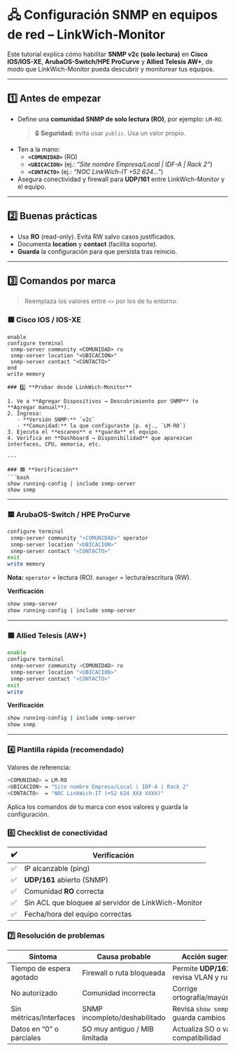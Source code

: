 
# 🖧 **Configuración SNMP en equipos de red – LinkWich-Monitor**

Este tutorial explica cómo habilitar **SNMP v2c (solo lectura)** en **Cisco IOS/IOS-XE**, **ArubaOS-Switch/HPE ProCurve** y **Allied Telesis AW+**, de modo que LinkWich-Monitor pueda descubrir y monitorear tus equipos.

---

## 1️⃣ **Antes de empezar**

- Define una **comunidad SNMP de solo lectura (RO)**, por ejemplo: `LM-RO`.  
  > 🔒 **Seguridad:** evita usar `public`. Usa un valor propio.
- Ten a la mano:
  - **`<COMUNIDAD>`** (RO)
  - **`<UBICACION>`** (ej.: _“Site nombre Empresa/Local | IDF-A | Rack 2”_)
  - **`<CONTACTO>`** (ej.: _“NOC LinkWich-IT +52 624…”_)
- Asegura conectividad y firewall para **UDP/161** entre LinkWich-Monitor y el equipo.

---

## 2️⃣ **Buenas prácticas**

- Usa **RO** (read-only). Evita RW salvo casos justificados.  
- Documenta **location** y **contact** (facilita soporte).  
- **Guarda** la configuración para que persista tras reinicio.

---

## 3️⃣ **Comandos por marca**

> Reemplaza los valores entre `<>` por los de tu entorno.

### 🟦 **Cisco IOS / IOS-XE**
```plaintext
enable
configure terminal
 snmp-server community <COMUNIDAD> ro
 snmp-server location "<UBICACION>"
 snmp-server contact "<CONTACTO>"
end
write memory

### 5️⃣ **Probar desde LinkWich-Monitor**

1. Ve a **Agregar Dispositivos → Descubrimiento por SNMP** (o **Agregar manual**).
2. Ingresa:
   - **Versión SNMP:** `v2c`
   - **Comunidad:** la que configuraste (p. ej., `LM-RO`)
3. Ejecuta el **escaneo** o **guarda** el equipo.
4. Verifica en **Dashboard → Disponibilidad** que aparezcan interfaces, CPU, memoria, etc.

---

### 🟦 **Verificación**
```bash
show running-config | include snmp-server
show snmp
```

---

### 🟨 **ArubaOS-Switch / HPE ProCurve**
```bash
configure terminal
 snmp-server community "<COMUNIDAD>" operator
 snmp-server location "<UBICACION>"
 snmp-server contact "<CONTACTO>"
exit
write memory
```
**Nota:** `operator` = lectura (RO). `manager` = lectura/escritura (RW).

**Verificación**
```bash
show snmp-server
show running-config | include snmp-server
```

---

### 🟩 **Allied Telesis (AW+)**
```bash
enable
configure terminal
 snmp-server community <COMUNIDAD> ro
 snmp-server location "<UBICACION>"
 snmp-server contact "<CONTACTO>"
exit
write
```

**Verificación**
```bash
show running-config | include snmp-server
show snmp
```

---

### 4️⃣ **Plantilla rápida (recomendado)**
Valores de referencia:
```bash
<COMUNIDAD> = LM-RO
<UBICACION> = "Site nombre Empresa/Local | IDF-A | Rack 2"
<CONTACTO>  = "NOC LinkWich-IT (+52 624 XXX XXXX)"
```
Aplica los comandos de tu marca con esos valores y guarda la configuración.


### 6️⃣ **Checklist de conectividad**

| ✔️ | Verificación                                     |
|----|--------------------------------------------------|
| ✅ | IP alcanzable (ping)                              |
| ✅ | **UDP/161** abierto (SNMP)                        |
| ✅ | Comunidad **RO** correcta                         |
| ✅ | Sin ACL que bloquee al servidor de LinkWich-Monitor |
| ✅ | Fecha/hora del equipo correctas                   |


### 7️⃣ **Resolución de problemas**

| **Síntoma**                | **Causa probable**            | **Acción sugerida**                               |
|---------------------------|-------------------------------|---------------------------------------------------|
| Tiempo de espera agotado  | Firewall o ruta bloqueada     | Permite **UDP/161**; revisa VLAN y rutas          |
| No autorizado             | Comunidad incorrecta          | Corrige ortografía/mayúsculas                     |
| Sin métricas/Interfaces   | SNMP incompleto/deshabilitado | Revisa `show snmp` y guarda cambios               |
| Datos en “0” o parciales  | SO muy antiguo / MIB limitada | Actualiza SO o valida compatibilidad              |



